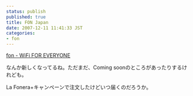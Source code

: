 ```yaml
---
status: publish
published: true
title: FON Japan
date: 2007-12-11 11:41:33 JST
categories:
- fon
---
```

<a href="http://www.fon.ne.jp/">fon - WiFi FOR EVERYONE</a>

なんか新しくなってるね。ただまだ、Coming soonのところがあったりするけれども。

La Fonera+キャンペーンで注文したけどいつ届くのだろうか。
